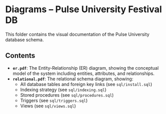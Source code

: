 
# Diagrams – Pulse University Festival DB

This folder contains the visual documentation of the Pulse University database schema.

## Contents

- **`er.pdf`**: The Entity-Relationship (ER) diagram, showing the conceptual model of the system including entities, attributes, and relationships.
- **`relational.pdf`**: The relational schema diagram, showing:
  - All database tables and foreign key links (see `sql/install.sql`)
  - Indexing strategy (see `sql/indexing.sql`)
  - Stored procedures (see `sql/procedures.sql`)
  - Triggers (see `sql/triggers.sql`)
  - Views (see `sql/views.sql`)
